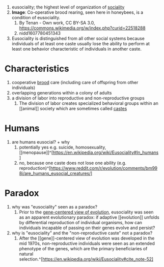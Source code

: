 1. eusociality; the highest level of organization of [sociality](https://en.wikipedia.org/wiki/Sociality)
2. **Image**: Co-operative brood rearing, seen here in honeybees, is a condition of eusociality.
	1. By Tenan - Own work, CC BY-SA 3.0, https://commons.wikimedia.org/w/index.php?curid=22518288
	2. nidd1607780451343
3. Eusociality is distinguished from all other social systems because individuals of at least one caste usually lose the ability to perform at least one behavior characteristic of individuals in another caste.

# Characteristics
1. cooperative [brood](https://en.wikipedia.org/wiki/Offspring) care (including care of offspring from other individuals)
2. overlapping generations within a colony of adults
3. a division of labor into reproductive and non-reproductive groups
	1. The division of labor creates specialized behavioral groups within an [[animal]] society which are sometimes called [castes](https://en.wikipedia.org/wiki/Castes)

# Humans
1. are humans eusocial? + why
	1. potentially yes e.g. suicide, homosexuality, [[menopause]]^[https://en.wikipedia.org/wiki/Eusociality#In_humans]
	2. no, because one caste does not lose one ability (e.g. reproduction)^[https://www.reddit.com/r/evolution/comments/bm998i/are_humans_eusocial_creatures/]

# Paradox
1. why was "eusociality" seen as a paradox?
	1. Prior to the [gene-centered view of evolution](https://en.wikipedia.org/wiki/Gene-centered_view_of_evolution), eusociality was seen as an apparent evolutionary paradox: if adaptive [[evolution]] unfolds by differential reproduction of individual organisms, how can individuals incapable of passing on their genes evolve and persist?
2. why is "eusociality" and the "non-reproductive caste" not a paradox?
	1. After the [[gene]]-centered view of evolution was developed in the mid 1970s, non-reproductive individuals were seen as an extended phenotype of the genes, which are the primary beneficiaries of natural selection.^[https://en.wikipedia.org/wiki/Eusociality#cite_note-52]